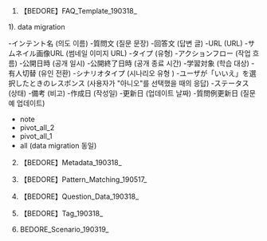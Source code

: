 1. 【BEDORE】FAQ_Template_190318_

 1). data migration

-インテント名	(의도 이름)
-質問文	(질문 문장)
-回答文	(답변 글)
-URL	 (URL)
-サムネイル画像URL (썸네일 이미지 URL)
-タイプ	(유형)
-アクションフロー (작업 흐름)
-公開日時 (공개 일시)
-公開終了日時	(공개 종료 시간)
-学習対象	(학습 대상)
-有人切替 (유인 전환)
-シナリオタイプ	(시나리오 유형 )
-ユーザが「いいえ」を選択したときのレスポンス	(사용자가 "아니오"를 선택했을 때의 응답)
-ステータス (상태)
-備考	(비고)
-作成日 (작성일)
-更新日 (업데이트 날짜)
-質問例更新日 (질문 예 업데이트)

- note
- pivot_all_2
- pivot_all_1
- all (data migration 동일)



2. 【BEDORE】Metadata_190318_

3. 【BEDORE】Pattern_Matching_190517_

4. 【BEDORE】Question_Data_190318_

5. 【BEDORE】Tag_190318_

6. BEDORE_Scenario_190319_
